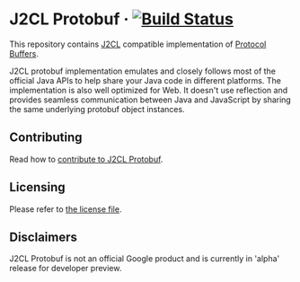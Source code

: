 # J2CL Protobuf  &middot; [![Build Status](https://github.com/google/j2cl-protobuf/actions/workflows/ci.yaml/badge.svg)](https://github.com/google/j2cl-protobuf/actions/workflows/ci.yaml)

This repository contains [J2CL](http://j2cl.io) compatible implementation of
[Protocol Buffers](https://developers.google.com/protocol-buffers).

J2CL protobuf implementation emulates and closely follows most of the official
Java APIs to help share your Java code in different platforms.
The implementation is also well optimized for Web. It doesn't use reflection and
provides seamless communication between Java and JavaScript by sharing the same
underlying protobuf object instances.


Contributing
------------
Read how to [contribute to J2CL Protobuf](CONTRIBUTING.md).

Licensing
---------
Please refer to [the license file](LICENSE).

Disclaimers
-----------
J2CL Protobuf is not an official Google product and is currently in 'alpha'
release for developer preview.
